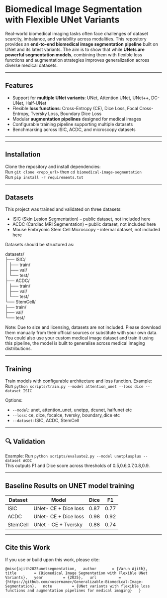 #  Biomedical Image Segmentation with Flexible UNet Variants

Real-world biomedical imaging tasks often face challenges of dataset scarcity, imbalance, and variability across modalities. This repository provides an **end-to-end biomedical image segmentation pipeline** built on UNet and its latest variants. The aim is to show that while **UNets are powerful segmentation models**, combining them with flexible loss functions and augmentation strategies improves generalization across diverse medical datasets.

---

##  Features

- Support for **multiple UNet variants**: UNet, Attention UNet, UNet++, DC-UNet, Half-UNet  
- Flexible **loss functions**: Cross-Entropy (CE), Dice Loss, Focal Cross-Entropy, Tversky Loss, Boundary Dice Loss  
- Modular **augmentation pipelines** designed for medical images  
- Configurable training pipeline supporting multiple datasets  
- Benchmarking across ISIC, ACDC, and microscopy datasets  

---

---

##  Installation

Clone the repository and install dependencies:  
Run `git clone <repo_url>` then `cd biomedical-image-segmentation`  
Run `pip install -r requirements.txt`  

---

##  Datasets

This project was trained and validated on three datasets:  
- ISIC (Skin Lesion Segmentation) – public dataset, not included here  
- ACDC (Cardiac MRI Segmentation) – public dataset, not included here  
- Mouse Embryonic Stem Cell Microscopy – internal dataset, not included here  

Datasets should be structured as:  

datasets/  
├── ISIC/  
│   ├── train/  
│   ├── val/  
│   └── test/  
├── ACDC/  
│   ├── train/  
│   ├── val/  
│   └── test/  
└── StemCell/  
    ├── train/  
    ├── val/  
    └── test/  

 Note: Due to size and licensing, datasets are not included. Please download them manually from their official sources or substitute with your own data. You could also use your custom medical image dataset and train it using this pipeline, the model is built to generalise across medical imaging distributions.

---

##  Training

Train models with configurable architecture and loss function. 
Example:  
Run `python scripts/train.py --model attention_unet --loss dice --dataset ISIC`  

Options:  
- `--model`: unet, attention_unet, unetpp, dcunet, halfunet etc
- `--loss`: ce, dice, focalce, tversky, boundary_dice etc
- `--dataset`: ISIC, ACDC, StemCell  

---

## 🔍 Validation
Example:
Run `python scripts/evaluate2.py --model unetplusplus --dataset ACDC`  
This outputs F1 and Dice score across thresholds of 0.5,0.6,0.7,0.8,0.9.

---

## Baseline Results on UNET model training

| Dataset  | Model           | Dice | F1  |  
|----------|-----------------|------|------|  
| ISIC     |  UNet- CE + Dice loss | 0.87 | 0.77 |  
| ACDC     | UNet- CE + Dice loss       | 0.98 | 0.92 |  
| StemCell | UNet - CE + Tversky        | 0.88 | 0.74 |  

---


##  Cite this Work

If you use or build upon this work, please cite:  

`@misc{ajith2025unetsegmentation,  
  author       = {Varun Ajith},  
  title        = {Biomedical Image Segmentation with Flexible UNet Variants},  
  year         = {2025},  
  url          = {https://github.com/<username>/Generalizable-Biomedical-Image-Segmentation},  
  note         = {UNet variants with flexible loss functions and augmentation pipelines for medical imaging}  
}`  

